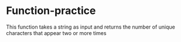 # Function-practice
This function takes a string as input and returns the number of unique characters that appear two or more times
